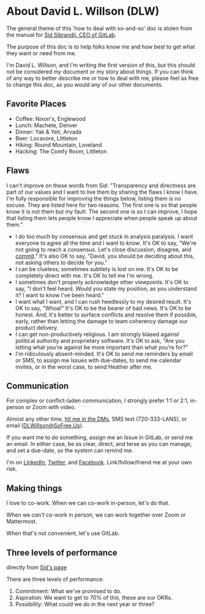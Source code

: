 # About David L. Willson (DLW)

The general theme of this 'how to deal with so-and-so' doc is stolen from the manual for [Sid Sibrandij, CEO of GitLab](https://about.gitlab.com/handbook/ceo/).

The purpose of this doc is to help folks know me and how best to get what they want or need from me.

I'm David L. Willson, and I'm writing the first version of this, but this should not be considered *my* document or my story about things. If you can think of any way to better describe me or how to deal with me, please feel as free to change this doc, as you would any of our other documents.


## Favorite Places

* Coffee: Nixon's, Englewood
* Lunch: Machete, Denver
* Dinner: Yak & Yeti, Arvada
* Beer: Locavore, Littleton
* Hiking: Round Mountain, Loveland
* Hacking: The Comfy Room, Littleton


## Flaws

I can't improve on these words from Sid: "Transparency and directness are part of our values and I want to live them by sharing the flaws I know I have. I'm fully responsible for improving the things below, listing them is no excuse. They are listed here for two reasons. The first one is so that people know it is not them but my fault. The second one is so I can improve, I hope that listing them lets people know I appreciate when people speak up about them."

* I do too much by consensus and get stuck in analysis paralysis. I want everyone to agree all the time and I want to *know*. It's OK to say, "We're not going to reach a consensus. Let's close discussion, disagree, and [commit](https://en.wikipedia.org/wiki/Disagree_and_commit)." It's also OK to say, "David, you should be deciding about this, not asking others to decide for you."
* I can be clueless; sometimes subtlety is lost on me. It's OK to be completely direct with me. It's OK to tell me I'm wrong.
* I sometimes don't properly acknowledge other viewpoints. It's OK to say, "I don't feel heard. Would you state my position, as you understand it? I want to know I've been heard."
* I want what I want, and I can rush heedlessly to my desired result. It's OK to say, "Whoa!" It's OK to be the bearer of bad news. It's OK to be honest. And, it's better to surface conflicts and resolve them if possible, early, rather than letting the damage to team coherency damage our product delivery.
* I can get non-productively religious. I am strongly biased against political authority and proprietary software. It's OK to ask, "Are you letting what you're against be more important than what you're for?"
* I'm ridiculously absent-minded. It's OK to send me reminders by email or SMS, to assign me Issues with due-dates, to send me calendar invites, or in the worst case, to send Heather after me.


## Communication

For complex or conflict-laden communication, I strongly prefer 1:1 or 2:1, in-person or Zoom with video.

Almost any other time, [hit me in the DMs](https://mm.sofree.us/sfs-team/messages/@dlwillson), SMS text (720-333-LANS), or email (DLWillson@SoFree.Us).

If you want me to *do* something, assign me an Issue in GitLab, or send me an email. In either case, be as clear, direct, and terse as you can manage, and set a due-date, so the system can remind me.

I'm on [LinkedIn](https://www.linkedin.com/in/david-l-willson/), [Twitter](https://twitter.com/DavidLWillson), and [Facebook](https://www.facebook.com/david.l.willson). Link/follow/friend me at your own risk.


## Making things

I love to co-work. When we can co-work in-person, let's do that.

When we *can't* co-work in person, we can work together over Zoom or Mattermost.

When that's not convenient, let's use GitLab.

## Three levels of performance

directly from [Sid's page](https://about.gitlab.com/handbook/ceo/#three-levels-of-performance)

There are three levels of performance:

1. Commitment: What we've promised to do.
2. Aspiration: We want to get to 70% of this, these are our OKRs.
3. Possibility: What could we do in the next year or three?
